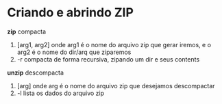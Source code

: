 # Criando e abrindo ZIP

**zip** compacta
 1. [arg1, arg2] onde arg1 é o nome do arquivo zip que gerar iremos, e o arg2 é o nome do dir/arq que ziparemos
 2. -r compacta de forma recursiva, zipando um dir e seus contents

**unzip** descompacta
 1. [arg] onde arg é o nome do arquivo zip que desejamos descompactar
 2. -l lista os dados do arquivo zip